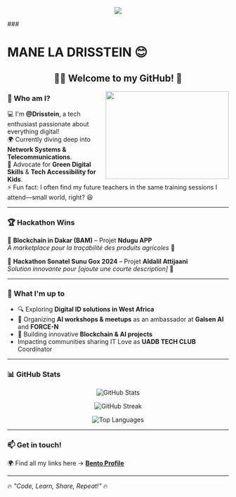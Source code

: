 <p align="center">
  <img src="https://capsule-render.vercel.app/api?text=Hey%20Everyone!🚀&animation=fadeIn&type=waving&color=gradient&height=100"/>
</p>
### <h1> MANE LA DRISSTEIN 😊</h1>
<h2 align="center">👨‍💻 Welcome to my GitHub! 🚀</h2>

<img align="right" src="https://media.giphy.com/media/WUxEEsQVMT1f95fb05/giphy.gif" width="280" height="200"/>

### 👋 Who am I?
💻 I'm **@Drisstein**, a tech enthusiast passionate about everything digital!  
🌍 Currently diving deep into **Network Systems & Telecommunications**.  
🌱 Advocate for **Green Digital Skills** & **Tech Accessibility for Kids**.  
⚡ Fun fact: I often find my future teachers in the same training sessions I attend—small world, right? 😆  

---

### 🏆 Hackathon Wins  
🥇 **Blockchain in Dakar (BAM)** – Projet **Ndugu APP**  
_A marketplace pour la traçabilité des produits agricoles_ 🌱  

🥇 **Hackathon Sonatel Sunu Gox 2024** – Projet **Aldalil Attijaani**  
_Solution innovante pour [ajoute une courte description]_ 🚀  

---

### 🚀 What I'm up to
- 🔍 Exploring **Digital ID solutions in West Africa**  
- 🤝 Organizing **AI workshops & meetups** as an ambassador at **Galsen AI**  and **FORCE-N**
- 🔗 Building innovative **Blockchain & AI projects**
-   Impacting communities sharing IT Love as **UADB TECH CLUB** Coordinator

---

### 📊 GitHub Stats  

<p align="center">
  <img src="https://github-readme-stats.vercel.app/api?username=Drisstein&show_icons=true&theme=radical" alt="GitHub Stats"/>
</p>

<p align="center">
  <img src="https://github-readme-streak-stats.herokuapp.com/?user=Drisstein&theme=radical" alt="GitHub Streak"/>
</p>

<p align="center">
  <img src="https://github-readme-stats.vercel.app/api/top-langs/?username=Drisstein&layout=compact&theme=radical" alt="Top Languages"/>
</p>

---

### 📫 Get in touch!
🌍 Find all my links here → [**Bento Profile**](https://bento.me/drisstein)  

---

🔥 _"Code, Learn, Share, Repeat!"_ 🔥
